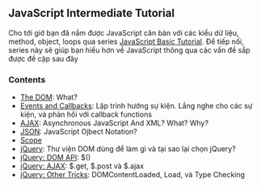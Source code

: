 ## JavaScript Intermediate Tutorial

Cho tới giờ bạn đã nắm được JavaScript căn bản với các kiểu dữ liệu, method, object, loops qua series [JavaScript Basic Tutorial](http://google.com). Để tiếp nối, series này sẽ giúp bạn hiểu hơn về JavaScript thông qua các vấn đề sắp được đề cập sau đây

### Contents
- [The DOM](01-the-dom/README.md): What?
- [Events and Callbacks](02-events-and-callbacks/README.md): Lập trình hướng sự kiện. Lắng nghe cho các sự kiện, và phản hồi với callback functions
- [AJAX](03-ajax/README.md): Asynchronous JavaScript And XML? What? Why?
- [JSON](04-json/README.md): JavaScript Ojbect Notation?
- [Scope]()
- [jQuery](05-jquery/README.md): Thư viện DOM dùng để làm gì và tại sao lại chọn jQuery?
- [jQuery: DOM API](07-jquery-dom/README.md): $()
- [jQuery: AJAX](): $.get, $.post và $.ajax
- [jQuery: Other Tricks](): DOMContentLoaded, Load, và Type Checking
